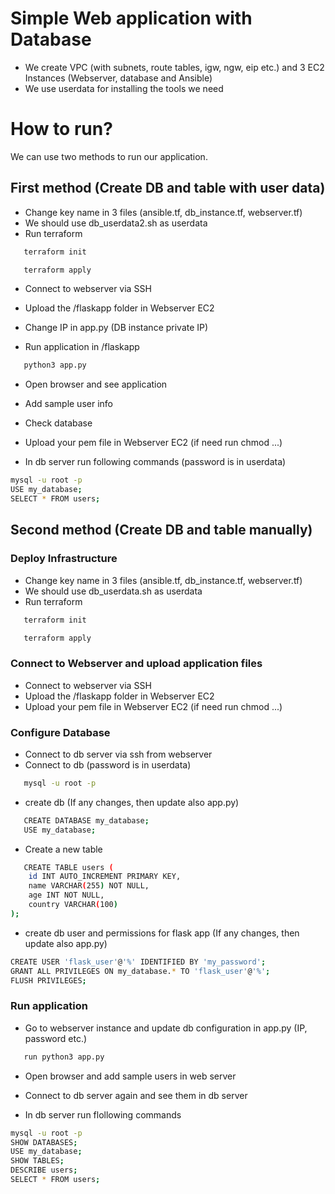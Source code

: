# Simple Web application with Database

- We create VPC (with subnets, route tables, igw, ngw, eip etc.) and 3 EC2 Instances (Webserver, database and Ansible)
- We use userdata for installing the tools we need

# How to run?

We can use two methods to run our application.

## First method (Create DB and table with user data)

- Change key name in 3 files (ansible.tf, db_instance.tf, webserver.tf)
- We should use db_userdata2.sh as userdata
- Run terraform

```bash
   terraform init
```

```bash
   terraform apply
```

- Connect to webserver via SSH
- Upload the /flaskapp folder in Webserver EC2
- Change IP in app.py (DB instance private IP)

- Run application in /flaskapp

```bash
   python3 app.py
```
- Open browser and see application
- Add sample user info 
- Check database

- Upload your pem file in Webserver EC2 (if need run chmod ...)

- In db server run following commands (password is in userdata)

```bash
mysql -u root -p
USE my_database;
SELECT * FROM users;
```

## Second method (Create DB and table manually)

### Deploy Infrastructure

- Change key name in 3 files (ansible.tf, db_instance.tf, webserver.tf)
- We should use db_userdata.sh as userdata
- Run terraform

```bash
   terraform init
```

```bash
   terraform apply
```

### Connect to Webserver and upload application files

- Connect to webserver via SSH
- Upload the /flaskapp folder in Webserver EC2
- Upload your pem file in Webserver EC2 (if need run chmod ...)

### Configure Database

- Connect to db server via ssh from webserver
- Connect to db (password is in userdata)

```bash
   mysql -u root -p
```

- create db (If any changes, then update also app.py)

```bash
   CREATE DATABASE my_database;
   USE my_database;
```
- Create a new table

```bash
   CREATE TABLE users (
    id INT AUTO_INCREMENT PRIMARY KEY,
    name VARCHAR(255) NOT NULL,
    age INT NOT NULL,
    country VARCHAR(100)
);
```

- create db user and permissions for flask app (If any changes, then update also app.py)

```bash
CREATE USER 'flask_user'@'%' IDENTIFIED BY 'my_password';
GRANT ALL PRIVILEGES ON my_database.* TO 'flask_user'@'%';
FLUSH PRIVILEGES;
```

### Run application

- Go to webserver instance and update db configuration in app.py (IP, password etc.)

```bash
   run python3 app.py
```
- Open browser and add sample users in web server 

- Connect to db server again and see them in db server

- In db server run flollowing commands

```bash
mysql -u root -p
SHOW DATABASES;
USE my_database;
SHOW TABLES;
DESCRIBE users;
SELECT * FROM users;
```



